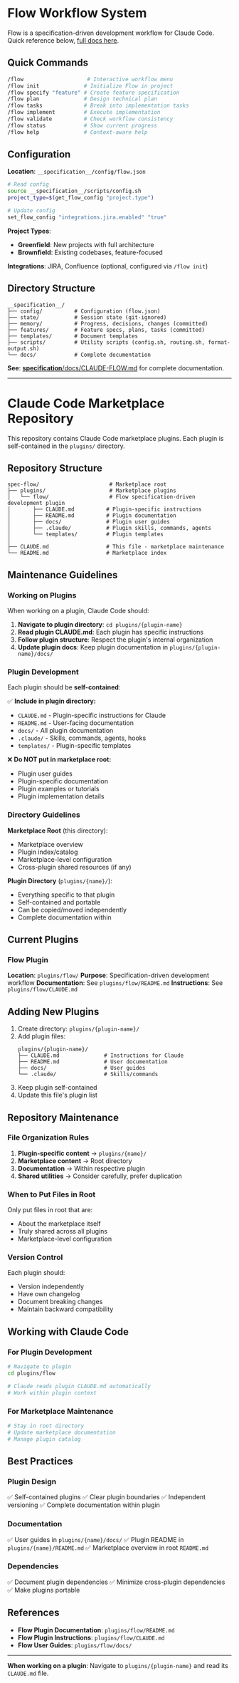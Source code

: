 # Flow Workflow System

Flow is a specification-driven development workflow for Claude Code. Quick reference below, [full docs here](__specification__/docs/CLAUDE-FLOW.md).

## Quick Commands

```bash
/flow                    # Interactive workflow menu
/flow init              # Initialize Flow in project
/flow specify "feature" # Create feature specification
/flow plan              # Design technical plan
/flow tasks             # Break into implementation tasks
/flow implement         # Execute implementation
/flow validate          # Check workflow consistency
/flow status            # Show current progress
/flow help              # Context-aware help
```

## Configuration

**Location**: `__specification__/config/flow.json`

```bash
# Read config
source __specification__/scripts/config.sh
project_type=$(get_flow_config "project.type")

# Update config
set_flow_config "integrations.jira.enabled" "true"
```

**Project Types**:
- **Greenfield**: New projects with full architecture
- **Brownfield**: Existing codebases, feature-focused

**Integrations**: JIRA, Confluence (optional, configured via `/flow init`)

## Directory Structure

```
__specification__/
├── config/          # Configuration (flow.json)
├── state/           # Session state (git-ignored)
├── memory/          # Progress, decisions, changes (committed)
├── features/        # Feature specs, plans, tasks (committed)
├── templates/       # Document templates
├── scripts/         # Utility scripts (config.sh, routing.sh, format-output.sh)
└── docs/            # Complete documentation
```

**See**: [__specification__/docs/CLAUDE-FLOW.md](__specification__/docs/CLAUDE-FLOW.md) for complete documentation.

---

# Claude Code Marketplace Repository

This repository contains Claude Code marketplace plugins. Each plugin is self-contained in the `plugins/` directory.

## Repository Structure

```
spec-flow/                      # Marketplace root
├── plugins/                    # Marketplace plugins
│   └── flow/                   # Flow specification-driven development plugin
│       ├── CLAUDE.md          # Plugin-specific instructions
│       ├── README.md          # Plugin documentation
│       ├── docs/              # Plugin user guides
│       ├── .claude/           # Plugin skills, commands, agents
│       └── templates/         # Plugin templates
│
├── CLAUDE.md                  # This file - marketplace maintenance
└── README.md                  # Marketplace index

```

## Maintenance Guidelines

### Working on Plugins

When working on a plugin, Claude Code should:

1. **Navigate to plugin directory**: `cd plugins/{plugin-name}`
2. **Read plugin CLAUDE.md**: Each plugin has specific instructions
3. **Follow plugin structure**: Respect the plugin's internal organization
4. **Update plugin docs**: Keep plugin documentation in `plugins/{plugin-name}/docs/`

### Plugin Development

Each plugin should be **self-contained**:

✅ **Include in plugin directory:**
- `CLAUDE.md` - Plugin-specific instructions for Claude
- `README.md` - User-facing documentation
- `docs/` - All plugin documentation
- `.claude/` - Skills, commands, agents, hooks
- `templates/` - Plugin-specific templates

❌ **Do NOT put in marketplace root:**
- Plugin user guides
- Plugin-specific documentation
- Plugin examples or tutorials
- Plugin implementation details

### Directory Guidelines

**Marketplace Root** (this directory):
- Marketplace overview
- Plugin index/catalog
- Marketplace-level configuration
- Cross-plugin shared resources (if any)

**Plugin Directory** (`plugins/{name}/`):
- Everything specific to that plugin
- Self-contained and portable
- Can be copied/moved independently
- Complete documentation within

## Current Plugins

### Flow Plugin
**Location**: `plugins/flow/`
**Purpose**: Specification-driven development workflow
**Documentation**: See `plugins/flow/README.md`
**Instructions**: See `plugins/flow/CLAUDE.md`

## Adding New Plugins

1. Create directory: `plugins/{plugin-name}/`
2. Add plugin files:
   ```
   plugins/{plugin-name}/
   ├── CLAUDE.md              # Instructions for Claude
   ├── README.md              # User documentation
   ├── docs/                  # User guides
   └── .claude/               # Skills/commands
   ```
3. Keep plugin self-contained
4. Update this file's plugin list

## Repository Maintenance

### File Organization Rules

1. **Plugin-specific content** → `plugins/{name}/`
2. **Marketplace content** → Root directory
3. **Documentation** → Within respective plugin
4. **Shared utilities** → Consider carefully, prefer duplication

### When to Put Files in Root

Only put files in root that are:
- About the marketplace itself
- Truly shared across all plugins
- Marketplace-level configuration

### Version Control

Each plugin should:
- Version independently
- Have own changelog
- Document breaking changes
- Maintain backward compatibility

## Working with Claude Code

### For Plugin Development

```bash
# Navigate to plugin
cd plugins/flow

# Claude reads plugin CLAUDE.md automatically
# Work within plugin context
```

### For Marketplace Maintenance

```bash
# Stay in root directory
# Update marketplace documentation
# Manage plugin catalog
```

## Best Practices

### Plugin Design
✅ Self-contained plugins
✅ Clear plugin boundaries
✅ Independent versioning
✅ Complete documentation within plugin

### Documentation
✅ User guides in `plugins/{name}/docs/`
✅ Plugin README in `plugins/{name}/README.md`
✅ Marketplace overview in root `README.md`

### Dependencies
✅ Document plugin dependencies
✅ Minimize cross-plugin dependencies
✅ Make plugins portable

## References

- **Flow Plugin Documentation**: `plugins/flow/README.md`
- **Flow Plugin Instructions**: `plugins/flow/CLAUDE.md`
- **Flow User Guides**: `plugins/flow/docs/`

---

**When working on a plugin**: Navigate to `plugins/{plugin-name}` and read its `CLAUDE.md` file.